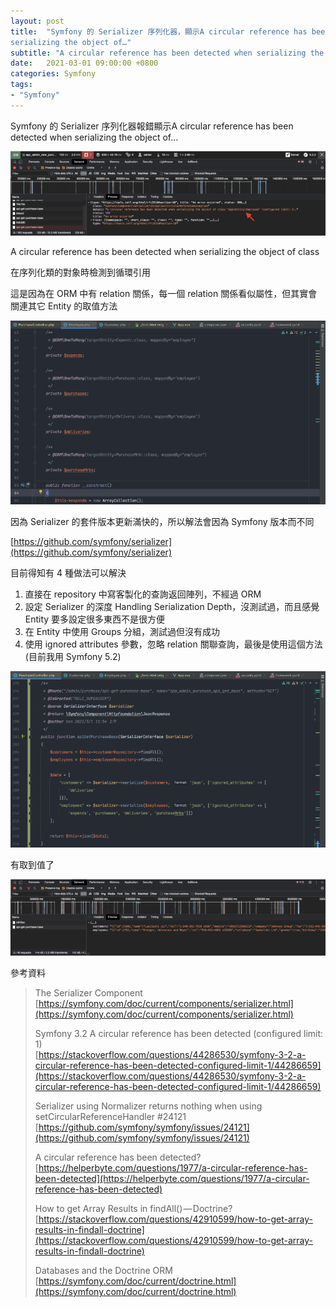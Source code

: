 ```yaml
---
layout: post
title:  "Symfony 的 Serializer 序列化器，顯示A circular reference has been detected when
serializing the object of…"
subtitle: "A circular reference has been detected when serializing the object of class"
date:   2021-03-01 09:00:00 +0800
categories: Symfony
tags:
- "Symfony"
---
```


Symfony 的 Serializer 序列化器報錯顯示A circular reference has been detected when
serializing the object of…

![](/images/medium/1__e8CEOEmVTBb73eI83hsvNw.png)

A circular reference has been detected when serializing the object of class

在序列化類的對象時檢測到循環引用

這是因為在 ORM 中有 relation 關係，每一個 relation 關係看似屬性，但其實會關連其它 Entity 的取值方法

![](/images/medium/1__ujDTX__UuUTShf__dyqa__p3Q.png)

因為 Serializer 的套件版本更新滿快的，所以解法會因為 Symfony 版本而不同

[https://github.com/symfony/serializer](https://github.com/symfony/serializer)

目前得知有 4 種做法可以解決

1.  直接在 repository 中寫客製化的查詢返回陣列，不經過 ORM
2.  設定 Serializer 的深度 Handling Serialization Depth，沒測試過，而且感覺 Entity 要多設定很多東西不是很方便
3.  在 Entity 中使用 Groups 分組，測試過但沒有成功
4.  使用 ignored attributes 參數，忽略 relation 關聯查詢，最後是使用這個方法 (目前我用 Symfony 5.2)

![](/images/medium/1__blEDMfIH79XOO7rRO2SR2Q.png)

有取到值了

![](/images/medium/1__qkG5d2GvDh77Oupl2__iueg.png)

參考資料

> The Serializer Component  
> [https://symfony.com/doc/current/components/serializer.html](https://symfony.com/doc/current/components/serializer.html)
>
> Symfony 3.2 A circular reference has been detected (configured limit: 1)  
> [https://stackoverflow.com/questions/44286530/symfony-3-2-a-circular-reference-has-been-detected-configured-limit-1/44286659](https://stackoverflow.com/questions/44286530/symfony-3-2-a-circular-reference-has-been-detected-configured-limit-1/44286659)
>
> Serializer using Normalizer returns nothing when using setCircularReferenceHandler #24121  
> [https://github.com/symfony/symfony/issues/24121](https://github.com/symfony/symfony/issues/24121)
>
> A circular reference has been detected?  
> [https://helperbyte.com/questions/1977/a-circular-reference-has-been-detected](https://helperbyte.com/questions/1977/a-circular-reference-has-been-detected)
>
> How to get Array Results in findAll() — Doctrine?  
> [https://stackoverflow.com/questions/42910599/how-to-get-array-results-in-findall-doctrine](https://stackoverflow.com/questions/42910599/how-to-get-array-results-in-findall-doctrine)
>
> Databases and the Doctrine ORM  
> [https://symfony.com/doc/current/doctrine.html](https://symfony.com/doc/current/doctrine.html)